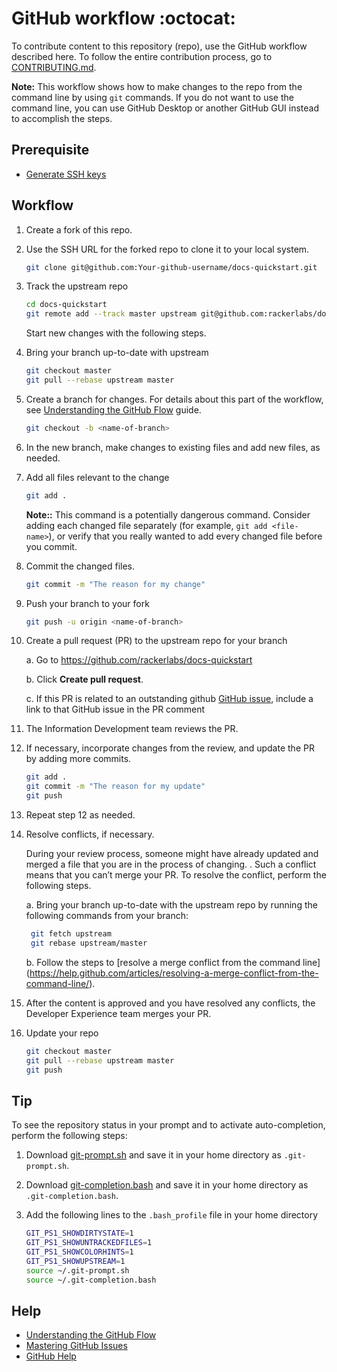 # GitHub workflow :octocat:

To contribute content to this repository (repo), use the GitHub workflow described here.
To follow the entire contribution process, go to
[CONTRIBUTING.md](CONTRIBUTING.md).

**Note:** This workflow shows how to make changes to the repo from the command line by using ``git`` commands. If you do not want to use the command line, you
can use GitHub Desktop or another GitHub GUI instead to accomplish the steps.


## Prerequisite

* [Generate SSH keys](https://help.github.com/articles/generating-ssh-keys/)

## Workflow

1. Create a fork of this repo.

2. Use the SSH URL for the forked repo to clone it to your local system.

    ```bash
    git clone git@github.com:Your-github-username/docs-quickstart.git
    ```

3. Track the upstream repo

    ```bash
    cd docs-quickstart
    git remote add --track master upstream git@github.com:rackerlabs/docs-quickstart.git
    ```
    Start new changes with the following steps.

4.  Bring your branch up-to-date with upstream

    ```bash
    git checkout master
    git pull --rebase upstream master
    ```

5. Create a branch for changes. For details about this part of the workflow, see
   [Understanding the GitHub Flow](https://guides.github.com/introduction/flow/index.html)
   guide.

    ```bash
    git checkout -b <name-of-branch>
    ```

6. In the new branch, make changes to existing files and add new files, as needed.

7. Add all files relevant to the change

   ```bash
   git add .
   ```
   **Note::** This command is a potentially dangerous command. Consider adding each changed file separately (for example, ``git add <file-name>``), or verify that you really wanted to add every changed file before you commit.

8. Commit the changed files.
    ```bash
    git commit -m "The reason for my change"
    ```

9. Push your branch to your fork
    ```bash
    git push -u origin <name-of-branch>
    ```

10. Create a pull request (PR) to the upstream repo for your branch

    a. Go to https://github.com/rackerlabs/docs-quickstart

    b. Click **Create pull request**.

    c. If this PR is related to an outstanding github
       [GitHub issue](https://github.com/rackerlabs/docs-quickstart/issues),
       include a link to that GitHub issue in the PR comment

11. The Information Development team reviews the PR.

12. If necessary, incorporate changes from the review, and update the PR by
    adding more commits.

    ```bash
    git add .
    git commit -m "The reason for my update"
    git push
    ```
13. Repeat step 12 as needed.

14. Resolve conflicts, if necessary.

    During your review process, someone might have already updated and merged a file that
    you are in the process of changing. . Such a conflict means that you can’t merge your
    PR. To resolve the conflict, perform the following steps.

    a. Bring your branch up-to-date with the upstream repo by running the following
       commands from your branch:

       ```bash
        git fetch upstream
        git rebase upstream/master
       ```

    b. Follow the steps to [resolve a merge conflict from the command line]
       (https://help.github.com/articles/resolving-a-merge-conflict-from-the-command-line/).

15. After the content is approved and you have resolved any conflicts, the
    Developer Experience team merges your PR.

16. Update your repo

    ```bash
    git checkout master
    git pull --rebase upstream master
    git push
    ```

## Tip

To see the repository status in your prompt and to activate auto-completion,
perform the following steps:

1. Download
[git-prompt.sh](https://raw.githubusercontent.com/git/git/master/contrib/completion/git-prompt.sh)
and save it in your home directory as ``.git-prompt.sh``.

1. Download
[git-completion.bash](https://github.com/git/git/blob/master/contrib/completion/git-completion.bash)
and save it in your home directory as ``.git-completion.bash``.

1. Add the following lines to the ``.bash_profile`` file in your home
   directory

   ```bash
   GIT_PS1_SHOWDIRTYSTATE=1
   GIT_PS1_SHOWUNTRACKEDFILES=1
   GIT_PS1_SHOWCOLORHINTS=1
   GIT_PS1_SHOWUPSTREAM=1
   source ~/.git-prompt.sh
   source ~/.git-completion.bash
   ```

## Help

* [Understanding the GitHub Flow](https://guides.github.com/introduction/flow/index.html)
* [Mastering GitHub Issues](https://guides.github.com/features/issues/)
* [GitHub Help](https://help.github.com/)
